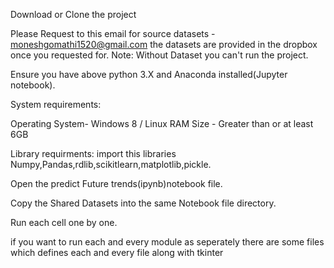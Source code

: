 Download or Clone the project

Please Request to this email for source datasets - moneshgomathi1520@gmail.com
	the datasets are provided in the dropbox once you requested for.
Note: Without Dataset you can't run the project.

Ensure you have above python 3.X and Anaconda installed(Jupyter notebook). 

System requirements:
   
Operating System-  Windows 8 / Linux 
RAM Size	- Greater than or at least 6GB

Library requirments:
import this libraries Numpy,Pandas,rdlib,scikitlearn,matplotlib,pickle.

Open the predict Future trends(ipynb)notebook file.

Copy the Shared Datasets into the same Notebook file directory.

Run each cell one by one.



if you want to run each and every module as seperately there are some files which defines each and every file along with tkinter
